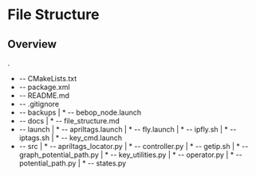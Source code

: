 # File Structure
## Overview
.
* -- CMakeLists.txt
* -- package.xml
* -- README.md
* -- .gitignore
* -- backups
|   * -- bebop_node.launch
* -- docs
|   * -- file_structure.md
* -- launch
|   * -- apriltags.launch
|   * -- fly.launch
|   * -- ipfly.sh
|   * -- iptags.sh
|   * -- key_cmd.launch
* -- src
|   * -- apriltags_locator.py
|   * -- controller.py
|   * -- getip.sh
|   * -- graph_potential_path.py
|   * -- key_utilities.py
|   * -- operator.py
|   * -- potential_path.py
|   * -- states.py
